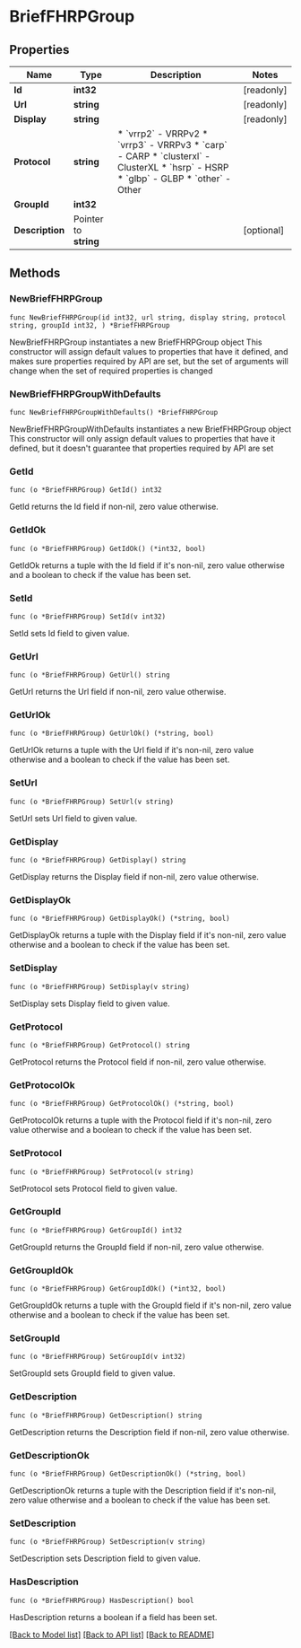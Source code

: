 # BriefFHRPGroup

## Properties

Name | Type | Description | Notes
------------ | ------------- | ------------- | -------------
**Id** | **int32** |  | [readonly] 
**Url** | **string** |  | [readonly] 
**Display** | **string** |  | [readonly] 
**Protocol** | **string** | * &#x60;vrrp2&#x60; - VRRPv2 * &#x60;vrrp3&#x60; - VRRPv3 * &#x60;carp&#x60; - CARP * &#x60;clusterxl&#x60; - ClusterXL * &#x60;hsrp&#x60; - HSRP * &#x60;glbp&#x60; - GLBP * &#x60;other&#x60; - Other | 
**GroupId** | **int32** |  | 
**Description** | Pointer to **string** |  | [optional] 

## Methods

### NewBriefFHRPGroup

`func NewBriefFHRPGroup(id int32, url string, display string, protocol string, groupId int32, ) *BriefFHRPGroup`

NewBriefFHRPGroup instantiates a new BriefFHRPGroup object
This constructor will assign default values to properties that have it defined,
and makes sure properties required by API are set, but the set of arguments
will change when the set of required properties is changed

### NewBriefFHRPGroupWithDefaults

`func NewBriefFHRPGroupWithDefaults() *BriefFHRPGroup`

NewBriefFHRPGroupWithDefaults instantiates a new BriefFHRPGroup object
This constructor will only assign default values to properties that have it defined,
but it doesn't guarantee that properties required by API are set

### GetId

`func (o *BriefFHRPGroup) GetId() int32`

GetId returns the Id field if non-nil, zero value otherwise.

### GetIdOk

`func (o *BriefFHRPGroup) GetIdOk() (*int32, bool)`

GetIdOk returns a tuple with the Id field if it's non-nil, zero value otherwise
and a boolean to check if the value has been set.

### SetId

`func (o *BriefFHRPGroup) SetId(v int32)`

SetId sets Id field to given value.


### GetUrl

`func (o *BriefFHRPGroup) GetUrl() string`

GetUrl returns the Url field if non-nil, zero value otherwise.

### GetUrlOk

`func (o *BriefFHRPGroup) GetUrlOk() (*string, bool)`

GetUrlOk returns a tuple with the Url field if it's non-nil, zero value otherwise
and a boolean to check if the value has been set.

### SetUrl

`func (o *BriefFHRPGroup) SetUrl(v string)`

SetUrl sets Url field to given value.


### GetDisplay

`func (o *BriefFHRPGroup) GetDisplay() string`

GetDisplay returns the Display field if non-nil, zero value otherwise.

### GetDisplayOk

`func (o *BriefFHRPGroup) GetDisplayOk() (*string, bool)`

GetDisplayOk returns a tuple with the Display field if it's non-nil, zero value otherwise
and a boolean to check if the value has been set.

### SetDisplay

`func (o *BriefFHRPGroup) SetDisplay(v string)`

SetDisplay sets Display field to given value.


### GetProtocol

`func (o *BriefFHRPGroup) GetProtocol() string`

GetProtocol returns the Protocol field if non-nil, zero value otherwise.

### GetProtocolOk

`func (o *BriefFHRPGroup) GetProtocolOk() (*string, bool)`

GetProtocolOk returns a tuple with the Protocol field if it's non-nil, zero value otherwise
and a boolean to check if the value has been set.

### SetProtocol

`func (o *BriefFHRPGroup) SetProtocol(v string)`

SetProtocol sets Protocol field to given value.


### GetGroupId

`func (o *BriefFHRPGroup) GetGroupId() int32`

GetGroupId returns the GroupId field if non-nil, zero value otherwise.

### GetGroupIdOk

`func (o *BriefFHRPGroup) GetGroupIdOk() (*int32, bool)`

GetGroupIdOk returns a tuple with the GroupId field if it's non-nil, zero value otherwise
and a boolean to check if the value has been set.

### SetGroupId

`func (o *BriefFHRPGroup) SetGroupId(v int32)`

SetGroupId sets GroupId field to given value.


### GetDescription

`func (o *BriefFHRPGroup) GetDescription() string`

GetDescription returns the Description field if non-nil, zero value otherwise.

### GetDescriptionOk

`func (o *BriefFHRPGroup) GetDescriptionOk() (*string, bool)`

GetDescriptionOk returns a tuple with the Description field if it's non-nil, zero value otherwise
and a boolean to check if the value has been set.

### SetDescription

`func (o *BriefFHRPGroup) SetDescription(v string)`

SetDescription sets Description field to given value.

### HasDescription

`func (o *BriefFHRPGroup) HasDescription() bool`

HasDescription returns a boolean if a field has been set.


[[Back to Model list]](../README.md#documentation-for-models) [[Back to API list]](../README.md#documentation-for-api-endpoints) [[Back to README]](../README.md)


